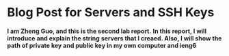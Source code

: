 # Blog Post for Servers and SSH Keys 
**I am Zheng Guo, and this is the second lab report.**
**In this report, I will introduce and explain the string servers that I creaed. Also, I will show the path of private key and public key in my own computer and ieng6**
